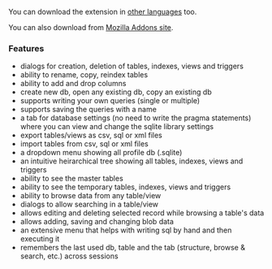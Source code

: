 You can download the extension in [other languages](https://code.google.com/p/sqlite-manager/wiki/OtherLanguages) too.

You can also download from [Mozilla Addons site](https://addons.mozilla.org/en-US/firefox/addon/5817).

### Features

- dialogs for creation, deletion of tables, indexes, views and triggers
- ability to rename, copy, reindex tables
- ability to add and drop columns
- create new db, open any existing db, copy an existing db
- supports writing your own queries (single or multiple)
- supports saving the queries with a name
- a tab for database settings (no need to write the pragma statements) where you can view and change the sqlite library settings
- export tables/views as csv, sql or xml files
- import tables from csv, sql or xml files
- a dropdown menu showing all profile db (.sqlite)
- an intuitive heirarchical tree showing all tables, indexes, views and triggers
- ability to see the master tables
- ability to see the temporary tables, indexes, views and triggers
- ability to browse data from any table/view
- dialogs to allow searching in a table/view
- allows editing and deleting selected record while browsing a table's data
- allows adding, saving and changing blob data
- an extensive menu that helps with writing sql by hand and then executing it
- remembers the last used db, table and the tab (structure, browse & search, etc.) across sessions
